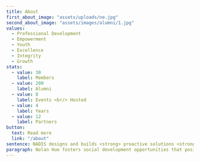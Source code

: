 ```yaml
---
title: About
first_about_image: "assets/uploads/ne.jpg"
second_about_image: "assets/images/alumni/1.jpg"
values:
  - Professional Development
  - Empowerment
  - Youth
  - Excellence
  - Integrity
  - Growth
stats:
  - value: 30
    label: Members
  - value: 200
    label: Alumni
  - value: 8
    label: Events <br/> Hosted
  - value: 4
    label: Years
  - value: 12
    label: Partners
button:
  text: Read more
  link: "/about"
sentence: NADIS designs and builds <strong> proactive solutions <strong/> to the <strong>effects</strong> of Natural Disturbances in the <strong>Caribbean</strong>.
paragraph: Nolan Hue fosters social development opportunities that positively influences people and communities. Nolan Hue fosters social development opportunities that positively influences people and communities. Nolan Hue fosters social development opportunities that positively influences people and communities.  
---
```

